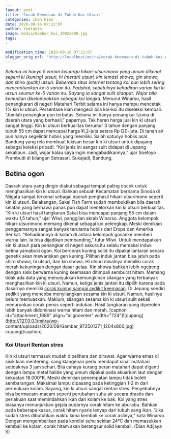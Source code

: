 ```yaml
---
layout: post
title: 'Corak Keemasan di Tubuh Koi Utsuri'
categories: ikan hias
date: 2020-09-16 07:22:07
author: Yudianto
image: media/Gambar_koi_1002x800.jpg
tags:
- 

modification_time: 2020-09-16 07:22:07
blogger_orig_url: "http://localhost/mitra/corak-keemasan-di-tubuh-koi-utsuri.html"
---
```


_Selama ini hanya 5 varian keluarga hikari-utsurimono yang umum dikenal
seperti ki (kuning) utsuri, hi (merah) utsuri, kin (emas) showa, gin showa,
dan shiro (putih) utsuri. Beberapa situs internet tentang koi pun lebih sering
mencantumkan ke-5 varian itu. Padahal, sebetulnya kehadiran varian kin ki
utsuri seumur ke-5 varian itu. Sayang ia sangat sulit didapat. Wajar bila
kemudian dikelompokkan sebagai koi langka._ Menurut Winarso, hasil penangkaran
di negeri Matahari Terbit selama ini hanya mampu mencetak 1% kin ki utsuri.
Persentase kian mengecil bila koi-koi itu diseleksi kembali. “Jumlah penangkar
pun terbatas. Selama ini hanya penangkar Izuma di daerah utara yang berhasil,”
paparnya. Tak heran harga jual kin ki utsuri sangat tinggi. Kin ki utsuri
berkualitas berumur 3 tahun dengan panjang tubuh 55 cm dapat mencapai harga
¥l,2-juta setara Rp l20-juta. Di tanah air pun hanya segelintir hobiis yang
memiliki. Salah satunya hobiis asal Bandung yang rela membuat lukisan besar
kin ki utsuri untuk dipajang sebagai koleksi pribadi. “Koi jenis ini sangat
sulit didapat di Jepang sekalipun. Jadi, wajar kalau saya ingin
mengabadikannya,” ujar Soetoyo Prambudi di bilangan Setrasari, Sukajadi,
Bandung.

## Betina ogon

Daerah utara yang dingin diakui sebagai tempat paling cocok untuk menghasilkan
kin ki utsuri. Bahkan sebuah Kecamatan bernama Sinoda di Niigata sangat
terkenal sebagai daerah penghasil hikari-utsurimono seperti kin ki utsuri.
Belakangan, Sakai Fish Farm sudah membuktikan bila daerah selatan yang berhawa
panas pun dapat menelorkan kin ki utsuri berkualitas. “Kin ki utsuri hasil
tangkaran Sakai bisa mencapai panjang 55 cm dalam waktu 1,5 tahun,” ujar Wiwi,
panggilan akrab Winarso. Anggota kelompok hikari-utsurimono memang dikenal
sebagai koi pelengkap. Meski demikian penggemarnya sangat banyak terutama
hobiis dari Eropa dan Amerika Serikat. “Kehadirannya di kolam di antara
kelompok gosanke memberi warna lain. Ia bisa dijadikan pembanding,” tutur
Wiwi. Untuk mendapatkan kin ki utsuri para penangkar di negeri sakura itu
selalu memakai induk betina yamabuki ogon. Koi bercorak kuning solid itu
dipakai lantaran secara genetik akan mewariskan gen kuning. Pilihan induk
jantan bisa jatuh pada shiro showa, hi utsuri, dan kin showa. Hi utsuri
misalnya memiliki corak merah kekuningan dengan dasar gelap. Kin showa bahkan
lebih ngejreng dengan sisik berwarna kuning keemasan ditimpali semburat hitam.
Memang tidak ada data yang menunjukkan kemungkinan silangan yang terbanyak
menghasilkan kin ki utsuri. Namun, ketiga jenis jantan itu dipilih karena pada
dasarnya memiliki [corak kuning sampai sedikit
keemasan](http://127.0.0.1/mitra/corak-shiro-utsuri-rusak-gegara-salah.html).
Di Jepang sendiri sedikit yang mencoba menyilangkan sesama kin ki utsuri.
Namun, hasilnya belum memuaskan. Maklum, silangan sesama kin ki utsuri sulit
sekali menurunkan corak persis seperti indukan. Hasil tangkaran yang diperoleh
lebih banyak didominasi warna hitam dan merah. [caption id="attachment_1689"
align="aligncenter" width="724"]![cupang](http://127.0.0.1/mitra/wp-
content/uploads/2020/09/Gambar_972501371_1204x800.jpg) cupang[/caption]

### Koi Utsuri Rentan stres

Kin ki utsuri termasuk mudah dipelihara dan dirawat. Agar warna emas di sisik
kian mentereng, sang klangenan perlu mendapat sinar matahari setidaknya 3 jam
sehari. Bila cahaya kurang peran matahari dapat diganti dengan lampu metal
halide yang umum dipakai pada akuarium laut dengan kekuatan 18.000°K. Meski
demikian penempatan lampu tidak boleh sembarangan. Maksimal lampu dipasang
pada ketinggian 1-2 m dari permukaan kolam. Sayang, kin ki utsuri sangat
rentan stres. Penyebabnya bisa bermacam-macam seperti perubahan suhu air
secara drastis dan perlakuan saat memindahkan ikan dari kolam ke bak. Koi yang
stres biasanya menunjukkan gejala pudarnya corak hitam ke abu-abu. Bahkan pada
beberapa kasus, corak hitam nyaris lenyap dari tubuh sang ikan. “Jika sudah
stres dibutuhkan waktu lama kembali ke corak aslinya,” kata Winarso. Dengan
mengembalikan pada kondisi suhu sekitar 24°C dan memasukkan kembali ke kolam,
corak hitam akan berangsur solid kembali. (Dian Adijaya S)


